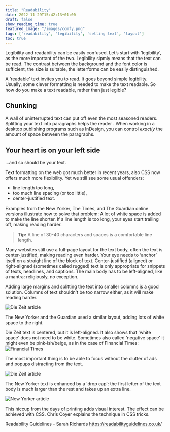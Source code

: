 ```yaml
---
title: "Readability"
date: 2022-11-29T15:42:13+01:00
draft: false
show_reading_time: true
featured_image: "/images/comfy.png"
tags: ['readability', 'legibility', 'setting text', 'layout']
toc: true
---
```


Legibility and readability can be easily confused. Let’s start with ‘legibility’, as the more important of the two. Legibility sipmly means that the text can be read. The contrast between the background and the font color is sufficient, the size is suitable, the letterforms can be easily distinguished. 

<!-- An example of a fancy font that is not so easy to read. -->
 
A ‘readable’ text invites you to read. It goes beyond simple legibility. Usually, some clever formatting is needed to make the text readable. So how do you make a text readable, rather than just legible?

## Chunking

A wall of uninterrupted text can put off even the most seasoned readers. Splitting your text into paragraphs helps the reader . 
When working in a desktop publishing programs such as InDesign, you can control *exactly* the amount of space between the paragraphs.

## Your heart is on your left side

...and so should be your text. 

Text formatting on the web got much better in recent years, also CSS now offers much more flexibility. Yet we still see some usual offenders:
- line length too long, 
- too much line spacing (or too little),
- center-justified text.

Examples from the New Yorker, The Times, and The Guardian online versions illustrate how to solve that problem: A lot of white space is added to make the line shorter. If a line length is too long, your eyes start trailing off, making reading harder. 

> **Tip:** A line of 30-40 characters and spaces is a comfortable line length. 

Many websites still use a full-page layout for the text body, often the text is center-justified, making reading even harder. Your eye needs to ‘anchor’ itself on a straight line of the block of text. Center-justified (aligned) or right-aligned (sometimes called rugged) text is only appropriate for snippets of texts, headlines, and captions. The main body has to be left-aligned, like a mantra: religiously, no exception. 

Adding large margins and splitting the text into smaller columns is a good solution. Columns of text shouldn't be too narrow either, as it will make reading harder. 

<!-- > **Tip:** A line should have a minimum of six words - different rules might apply for German and other languages... -->

![Die Zeit article](/guardian-article.PNG)
 
The New Yorker and the Guardian used a similar layout, adding lots of white space to the right. 

Die Zeit text is centered, but it is left-aligned. It also shows that 'white space' does not need to be white. Sometimes also called 'negative space' it might even be pink-ish/beige, as in the case of Financial Times:
![Financial Times](/ft.PNG)

 The most important thing is to be able to focus without the clutter of ads and popups distracting from the text.

![Die Zeit article](/dieZeit.PNG)


The New Yorker text is enhanced by a 'drop cap': the first letter of the text body is much larger than the rest and takes up an extra line. 

![New Yorker article](/new-yorker-snip.png)

This hiccup from the days of printing adds visual interest. The effect can be achieved with CSS. Chris Coyer explains the technique in CSS tricks.
 
Readability Guidelines - Sarah Richards https://readabilityguidelines.co.uk/